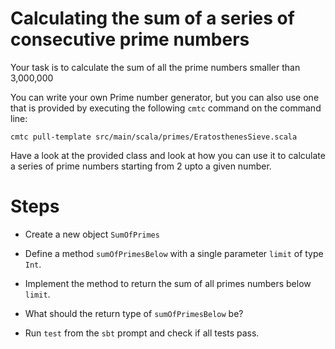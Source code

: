 # Calculating the sum of a series of consecutive prime numbers

Your task is to calculate the sum of all the prime numbers
smaller than 3,000,000

You can write your own Prime number generator, but you can also
use one that is provided by executing the following `cmtc` command
on the command line:

`cmtc pull-template src/main/scala/primes/EratosthenesSieve.scala`

Have a look at the provided class and look at
how you can use it to calculate a series of prime
numbers starting from 2 upto a given number.

# Steps

- Create a new object `SumOfPrimes`
- Define a method `sumOfPrimesBelow` with a single parameter
 `limit` of type `Int`.
- Implement the method to return the sum of all primes numbers
  below `limit`.
- What should the return type of `sumOfPrimesBelow` be?

- Run `test` from the `sbt` prompt and check if all tests pass.